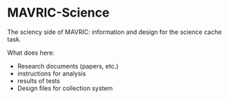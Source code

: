 # MAVRIC-Science
The sciency side of MAVRIC: information and design for the science cache task.

What does here:
 - Research documents (papers, etc.)
 - instructions for analysis
 - results of tests
 - Design files for collection system
